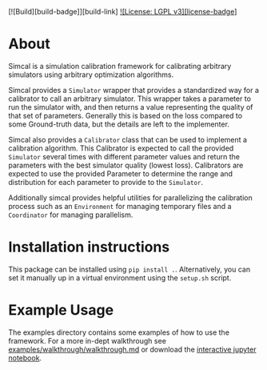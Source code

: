[![Build][build-badge]][build-link]
[![License: LGPL v3][license-badge]](LICENSE)

# About
Simcal is a simulation calibration framework for calibrating arbitrary simulators using arbitrary optimization algorithms.

Simcal provides a `Simulator` wrapper that provides a standardized way for a calibrator to call an arbitrary simulator.  This wrapper takes a parameter to run the simulator with, and then returns a value representing the quality of that set of parameters.  Generally this is based on the loss compared to some Ground-truth data, but the details are left to the implementer.

Simcal also provides a `Calibrator` class that can be used to implement a calibration algorithm.  This Calibrator is expected to call the provided `Simulator` several times with different parameter values and return the parameters with the best simulator quality (lowest loss).  Calibrators are expected to use the provided Parameter to determine the range and distribution for each parameter to provide to the `Simulator`.

Additionally simcal provides helpful utilities for parallelizing the calibration process such as an `Environment` for managing temporary files and a `Coordinator` for managing parallelism.


# Installation instructions
This package can be installed using `pip install .`.
Alternatively, you can set it manually up in a virtual environment using the `setup.sh` script.

# Example Usage
The examples directory contains some examples of how to use the framework.  For a more in-dept walkthrough see [examples/walkthrough/walkthrough.md](examples/walkthrough/walkthrough.md) or download the [interactive jupyter notebook](examples/walkthrough/walkthrough.ipynb).
